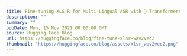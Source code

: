 ```yaml
---
title: Fine-tuning XLS-R for Multi-Lingual ASR with 🤗 Transformers
description: ""
summary: ""
pubDate: Mon, 15 Nov 2021 00:00:00 GMT
source: Hugging Face Blog
url: https://huggingface.co/blog/fine-tune-xlsr-wav2vec2
thumbnail: "https://huggingface.co/blog/assets/xlsr_wav2vec2.png"
---
```


